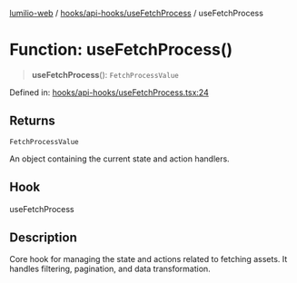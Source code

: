 [lumilio-web](../../../../modules.md) / [hooks/api-hooks/useFetchProcess](../index.md) / useFetchProcess

# Function: useFetchProcess()

> **useFetchProcess**(): `FetchProcessValue`

Defined in: [hooks/api-hooks/useFetchProcess.tsx:24](https://github.com/EdwinZhanCN/Lumilio-Photos/blob/03970823ed92f529d8017eeae43ca1cadd7110c3/web/src/hooks/api-hooks/useFetchProcess.tsx#L24)

## Returns

`FetchProcessValue`

An object containing the current state and action handlers.

## Hook

useFetchProcess

## Description

Core hook for managing the state and actions related to fetching assets.
It handles filtering, pagination, and data transformation.
